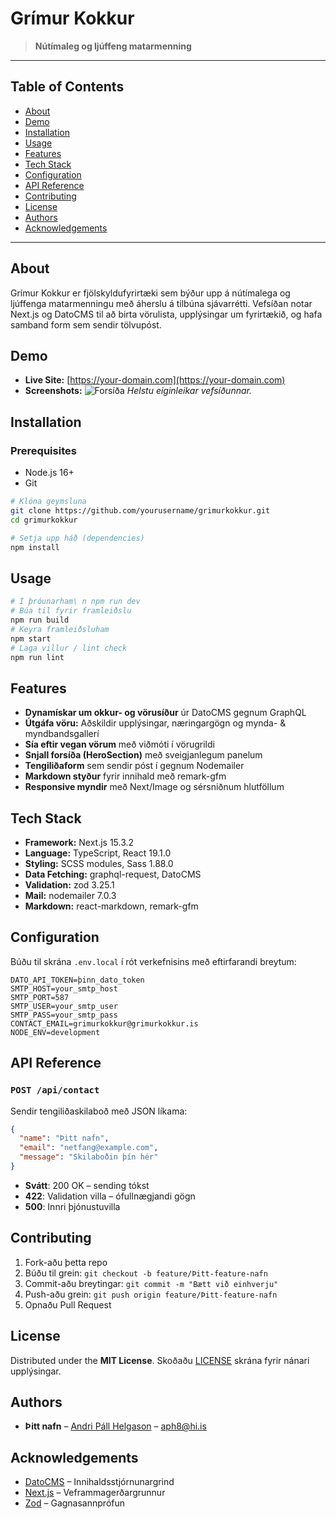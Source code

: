 # Grímur Kokkur

> **Nútímaleg og ljúffeng matarmenning**

---

## Table of Contents

* [About](#about)
* [Demo](#demo)
* [Installation](#installation)
* [Usage](#usage)
* [Features](#features)
* [Tech Stack](#tech-stack)
* [Configuration](#configuration)
* [API Reference](#api-reference)
* [Contributing](#contributing)
* [License](#license)
* [Authors](#authors)
* [Acknowledgements](#acknowledgements)

---

## About

Grímur Kokkur er fjölskyldufyrirtæki sem býður upp á nútímalega og ljúffenga matarmenningu með áherslu á tilbúna sjávarrétti. Vefsíðan notar Next.js og DatoCMS til að birta vörulista, upplýsingar um fyrirtækið, og hafa samband form sem sendir tölvupóst.

## Demo

* **Live Site:** [https://your-domain.com](https://your-domain.com)
* **Screenshots:**
  ![Forsíða](path/to/homepage.png)
  *Helstu eiginleikar vefsíðunnar.*

## Installation

### Prerequisites

* Node.js 16+
* Git

```bash
# Klóna geymsluna
git clone https://github.com/yourusername/grimurkokkur.git
cd grimurkokkur

# Setja upp háð (dependencies)
npm install
```

## Usage

```bash
# Í þróunarham\ n npm run dev
# Búa til fyrir framleiðslu
npm run build
# Keyra framleiðsluham
npm start
# Laga villur / lint check
npm run lint
```

## Features

* **Dynamískar um okkur- og vörusíður** úr DatoCMS gegnum GraphQL
* **Útgáfa vöru:** Aðskildir upplýsingar, næringargögn og mynda- & myndbandsgallerí
* **Sía eftir vegan vörum** með viðmóti í vörugrildi
* **Snjall forsíða (HeroSection)** með sveigjanlegum panelum
* **Tengiliðafor­m** sem sendir póst í gegnum Nodemailer
* **Markdown styður** fyrir innihald með remark-gfm
* **Responsive myndir** með Next/Image og sérsniðnum hlutföllum

## Tech Stack

* **Framework:** Next.js 15.3.2
* **Language:** TypeScript, React 19.1.0
* **Styling:** SCSS modules, Sass 1.88.0
* **Data Fetching:** graphql-request, DatoCMS
* **Validation:** zod 3.25.1
* **Mail:** nodemailer 7.0.3
* **Markdown:** react-markdown, remark-gfm

## Configuration

Búðu til skrána `.env.local` í rót verkefnisins með eftirfarandi breytum:

```env
DATO_API_TOKEN=þinn_dato_token
SMTP_HOST=your_smtp_host
SMTP_PORT=587
SMTP_USER=your_smtp_user
SMTP_PASS=your_smtp_pass
CONTACT_EMAIL=grimurkokkur@grimurkokkur.is
NODE_ENV=development
```

## API Reference

### `POST /api/contact`

Sendir tengiliðaskilaboð með JSON líkama:

```json
{
  "name": "Þitt nafn",
  "email": "netfang@example.com",
  "message": "Skilaboðin þín hér"
}
```

* **Svátt**: 200 OK – sending tókst
* **422**: Validation villa – ófullnægjandi gögn
* **500**: Innri þjónustuvilla

## Contributing

1. Fork-aðu þetta repo
2. Búðu til grein: `git checkout -b feature/Þitt-feature-nafn`
3. Commit-aðu breytingar: `git commit -m "Bætt við einhverju"`
4. Push-aðu grein: `git push origin feature/Þitt-feature-nafn`
5. Opnaðu Pull Request

## License

Distributed under the **MIT License**. Skoðaðu [LICENSE](LICENSE) skrána fyrir nánari upplýsingar.

## Authors

* **Þitt nafn** – [Andri Páll Helgason](https://github.com/aph8) – [aph8@hi.is](mailto:aph8@hi.is)

## Acknowledgements

* [DatoCMS](https://www.datocms.com) – Innihaldsstjórnunargrind
* [Next.js](https://nextjs.org) – Veframmagerðargrunnur
* [Zod](https://github.com/colinhacks/zod) – Gagnasannprófun
